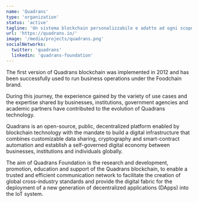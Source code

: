 ```yaml
---
name: 'Quadrans'
type: 'organization'
status: 'active'
tagline: 'Un sistema blockchain personalizzabile e adatto ad ogni scopo'
url: 'https://quadrans.io/'
image: '/media/projects/quadrans.png'
socialNetworks:
  twitter: 'quadrans'
  linkedin: 'quadrans-foundation'
---
```


The first version of Quadrans blockchain was implemented in 2012 and has been successfully
used to run business operations under the Foodchain brand.

During this journey, the experience gained by the variety of use cases and the expertise shared by businesses, institutions, government agencies and academic partners have contributed to the evolution of Quadrans technology.

Quadrans is an open-source, public, decentralized platform enabled by blockchain technology
with the mandate to build a digital infrastructure that combines customizable data sharing,
cryptography and smart-contract automation and establish a self-governed digital economy
between businesses, institutions and individuals globally.

The aim of Quadrans Foundation is the research and development, promotion, education and
support of the Quadrans blockchain, to enable a trusted and efficient communication network to
facilitate the creation of global cross-industry standards and provide the digital fabric for the deployment of a new generation of decentralized applications (DApps) into the IoT system.
